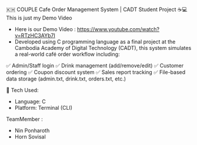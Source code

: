 🇰🇭 COUPLE Cafe Order Management System | CADT Student Project ☕💻
This is just my Demo Video
- Here is our Demo Video :  https://www.youtube.com/watch?v=RTzHC3AYb7I
- Developed using C programming language as a final project at the Cambodia Academy of Digital Technology (CADT), this system simulates a real-world café order workflow including:

✅ Admin/Staff login
✅ Drink management (add/remove/edit)
✅ Customer ordering
✅ Coupon discount system
✅ Sales report tracking
✅ File-based data storage (admin.txt, drink.txt, orders.txt, etc.)

🔧 Tech Used:
- Language: C
- Platform: Terminal (CLI)

TeamMember :
- Nin Ponharoth
- Horn Sovisal

